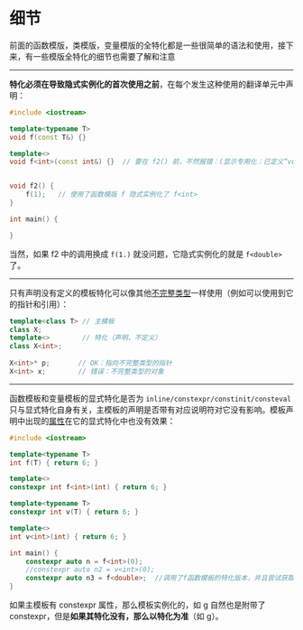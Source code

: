 # 细节
前面的函数模版，类模版，变量模版的全特化都是一些很简单的语法和使用，接下来，有一些模版全特化的细节也需要了解和注意

---
**特化必须在导致隐式实例化的首次使用之前**，在每个发生这种使用的翻译单元中声明：
```cpp
#include <iostream>

template<typename T>
void f(const T&) {}

template<>
void f<int>(const int&) {}  // 要在 f2() 前，不然报错：(显示专用化：已定义“void f<int>(const int &)”)


void f2() {
    f(1);   // 使用了函数模版 f 隐式实例化了 f<int>
}

int main() {

}
```
当然，如果 f2 中的调用换成 ```f(1.)``` 就没问题，它隐式实例化的就是 ```f<double>``` 了。
 
---
只有声明没有定义的模板特化可以像其他[不完整类型](https://zh.cppreference.com/w/cpp/language/type#.E4.B8.8D.E5.AE.8C.E6.95.B4.E7.B1.BB.E5.9E.8B)一样使用（例如可以使用到它的指针和引用）：
```cpp
template<class T> // 主模板
class X;
template<>        // 特化（声明，不定义）
class X<int>;
 
X<int>* p;       // OK：指向不完整类型的指针
X<int> x;        // 错误：不完整类型的对象
```

---
函数模板和变量模板的显式特化是否为 ```inline/constexpr/constinit/consteval``` 只与显式特化自身有关，主模板的声明是否带有对应说明符对它没有影响。模板声明中出现的[属性](https://zh.cppreference.com/w/cpp/language/attributes)在它的显式特化中也没有效果：
```cpp
#include <iostream>

template<typename T>
int f(T) { return 6; }

template<>
constexpr int f<int>(int) { return 6; }

template<typename T>
constexpr int v(T) { return 6; }

template<>
int v<int>(int) { return 6; }

int main() {
	constexpr auto n = f<int>(0);
	//constexpr auto n2 = v<int>(0);
	constexpr auto n3 = f<double>;	//调用了f函数模板的特化版本，并且尝试获取f<double>的值。在 C++ 中，模板的实例化并不会立即发生，除非实际使用了该模板实例。
}
```
如果主模板有 constexpr 属性，那么模板实例化的，如 g<double> 自然也是附带了 constexpr，但是**如果其特化没有，那么以特化为准**（如 g<int>）。
